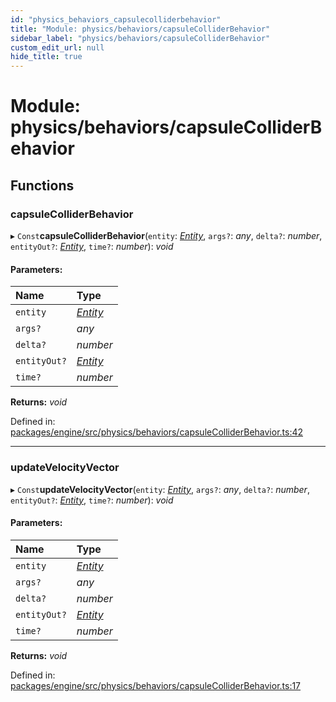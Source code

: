```yaml
---
id: "physics_behaviors_capsulecolliderbehavior"
title: "Module: physics/behaviors/capsuleColliderBehavior"
sidebar_label: "physics/behaviors/capsuleColliderBehavior"
custom_edit_url: null
hide_title: true
---
```


# Module: physics/behaviors/capsuleColliderBehavior

## Functions

### capsuleColliderBehavior

▸ `Const`**capsuleColliderBehavior**(`entity`: [*Entity*](../classes/ecs_classes_entity.entity.md), `args?`: *any*, `delta?`: *number*, `entityOut?`: [*Entity*](../classes/ecs_classes_entity.entity.md), `time?`: *number*): *void*

#### Parameters:

Name | Type |
:------ | :------ |
`entity` | [*Entity*](../classes/ecs_classes_entity.entity.md) |
`args?` | *any* |
`delta?` | *number* |
`entityOut?` | [*Entity*](../classes/ecs_classes_entity.entity.md) |
`time?` | *number* |

**Returns:** *void*

Defined in: [packages/engine/src/physics/behaviors/capsuleColliderBehavior.ts:42](https://github.com/xr3ngine/xr3ngine/blob/716a06460/packages/engine/src/physics/behaviors/capsuleColliderBehavior.ts#L42)

___

### updateVelocityVector

▸ `Const`**updateVelocityVector**(`entity`: [*Entity*](../classes/ecs_classes_entity.entity.md), `args?`: *any*, `delta?`: *number*, `entityOut?`: [*Entity*](../classes/ecs_classes_entity.entity.md), `time?`: *number*): *void*

#### Parameters:

Name | Type |
:------ | :------ |
`entity` | [*Entity*](../classes/ecs_classes_entity.entity.md) |
`args?` | *any* |
`delta?` | *number* |
`entityOut?` | [*Entity*](../classes/ecs_classes_entity.entity.md) |
`time?` | *number* |

**Returns:** *void*

Defined in: [packages/engine/src/physics/behaviors/capsuleColliderBehavior.ts:17](https://github.com/xr3ngine/xr3ngine/blob/716a06460/packages/engine/src/physics/behaviors/capsuleColliderBehavior.ts#L17)
